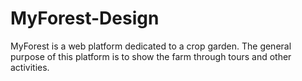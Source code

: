 # MyForest-Design
MyForest is a web platform dedicated to a crop garden. The general purpose of this platform is to show the farm through tours and other activities. 
